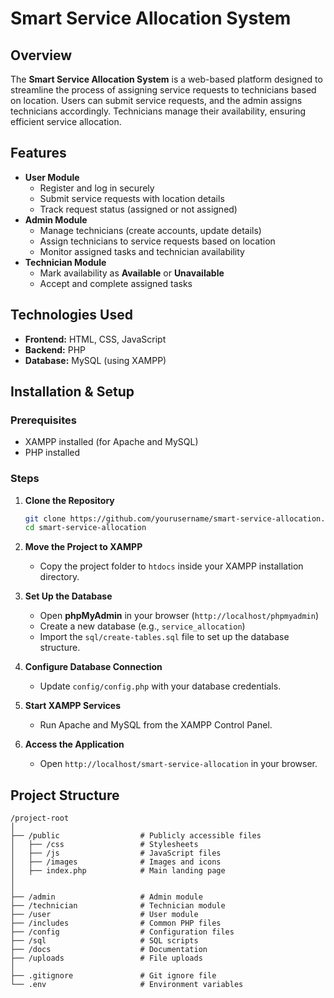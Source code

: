 # Smart Service Allocation System

## Overview
The **Smart Service Allocation System** is a web-based platform designed to streamline the process of assigning service requests to technicians based on location. Users can submit service requests, and the admin assigns technicians accordingly. Technicians manage their availability, ensuring efficient service allocation.

## Features
- **User Module**
  - Register and log in securely
  - Submit service requests with location details
  - Track request status (assigned or not assigned)
- **Admin Module**
  - Manage technicians (create accounts, update details)
  - Assign technicians to service requests based on location
  - Monitor assigned tasks and technician availability
- **Technician Module**
  - Mark availability as **Available** or **Unavailable**
  - Accept and complete assigned tasks
  
## Technologies Used
- **Frontend:** HTML, CSS, JavaScript
- **Backend:** PHP
- **Database:** MySQL (using XAMPP)

## Installation & Setup
### Prerequisites
- XAMPP installed (for Apache and MySQL)
- PHP installed

### Steps
1. **Clone the Repository**
   ```bash
   git clone https://github.com/yourusername/smart-service-allocation.git
   cd smart-service-allocation
   ```
2. **Move the Project to XAMPP**
   - Copy the project folder to `htdocs` inside your XAMPP installation directory.

3. **Set Up the Database**
   - Open **phpMyAdmin** in your browser (`http://localhost/phpmyadmin`)
   - Create a new database (e.g., `service_allocation`)
   - Import the `sql/create-tables.sql` file to set up the database structure.

4. **Configure Database Connection**
   - Update `config/config.php` with your database credentials.

5. **Start XAMPP Services**
   - Run Apache and MySQL from the XAMPP Control Panel.

6. **Access the Application**
   - Open `http://localhost/smart-service-allocation` in your browser.

## Project Structure
```
/project-root
│
├── /public                  # Publicly accessible files
│   ├── /css                 # Stylesheets
│   ├── /js                  # JavaScript files
│   ├── /images              # Images and icons
│   ├── index.php            # Main landing page
│   
│
├── /admin                   # Admin module
├── /technician              # Technician module
├── /user                    # User module
├── /includes                # Common PHP files
├── /config                  # Configuration files
├── /sql                     # SQL scripts
├── /docs                    # Documentation
├── /uploads                 # File uploads
│
├── .gitignore               # Git ignore file
└── .env                     # Environment variables
```
